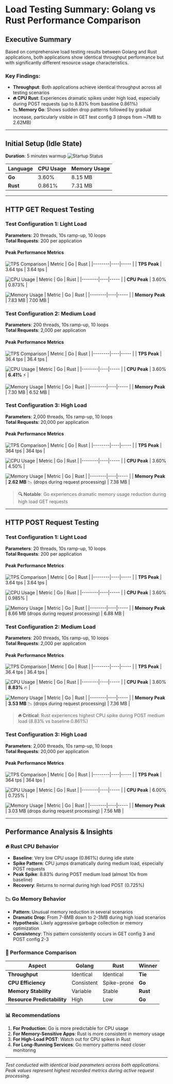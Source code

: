 # Load Testing Summary: Golang vs Rust Performance Comparison

## Executive Summary

Based on comprehensive load testing results between Golang and Rust applications, both applications show identical throughput performance but with significantly different resource usage characteristics.

### Key Findings:
- **Throughput**: Both applications achieve identical throughput across all testing scenarios
- **🔥 CPU Rust**: Experiences dramatic spikes under high load, especially during POST requests (up to 8.83% from baseline 0.861%)
- **📉 Memory Go**: Shows sudden drop patterns followed by gradual increase, particularly visible in GET test config 3 (drops from ~7MB to 2.62MB)

---

## Initial Setup (Idle State)
**Duration**: 5 minutes warmup
![Startup Status](img/image-1.png)

| Language | CPU Usage | Memory Usage |
|----------|-----------|--------------|
| **Go** | 3.60% | 8.15 MB |
| **Rust** | 0.861% | 7.31 MB |

---

## HTTP GET Request Testing

### Test Configuration 1: Light Load
**Parameters**: 20 threads, 10s ramp-up, 10 loops  
**Total Requests**: 200 per application

#### Peak Performance Metrics
![TPS Comparison](img/get/image-1.png)
| Metric | Go | Rust |
|--------|----|----- |
| **TPS Peak** | 3.64 tps | 3.64 tps |

![CPU Usage](img/get/image-2.png)
| Metric | Go | Rust |
|--------|----|----- |
| **CPU Peak** | 3.60% | 0.873% |

![Memory Usage](img/get/image-3.png)
| Metric | Go | Rust |
|--------|----|----- |
| **Memory Peak** | 7.83 MB | 7.00 MB |

### Test Configuration 2: Medium Load  
**Parameters**: 200 threads, 10s ramp-up, 10 loops  
**Total Requests**: 2,000 per application

#### Peak Performance Metrics
![TPS Comparison](img/get/image-4.png)
| Metric | Go | Rust |
|--------|----|----- |
| **TPS Peak** | 36.4 tps | 36.4 tps |

![CPU Usage](img/get/image-5.png)
| Metric | Go | Rust |
|--------|----|----- |
| **CPU Peak** | 3.60% | **6.41%** ⚡ |

![Memory Usage](img/get/image-6.png)
| Metric | Go | Rust |
|--------|----|----- |
| **Memory Peak** | 7.30 MB | 6.52 MB |

### Test Configuration 3: High Load
**Parameters**: 2,000 threads, 10s ramp-up, 10 loops  
**Total Requests**: 20,000 per application

#### Peak Performance Metrics
![TPS Comparison](img/get/image-7.png)
| Metric | Go | Rust |
|--------|----|----- |
| **TPS Peak** | 364 tps | 364 tps |

![CPU Usage](img/get/image-8.png)
| Metric | Go | Rust |
|--------|----|----- |
| **CPU Peak** | 3.60% | 4.50% |

![Memory Usage](img/get/image-9.png)
| Metric | Go | Rust |
|--------|----|----- |
| **Memory Peak** | **2.62 MB** 📉 (drops during request processing) | 7.38 MB |

> **🔍 Notable**: Go experiences dramatic memory usage reduction during high load GET requests

---

## HTTP POST Request Testing

### Test Configuration 1: Light Load
**Parameters**: 20 threads, 10s ramp-up, 10 loops  
**Total Requests**: 200 per application

#### Peak Performance Metrics
![TPS Comparison](img/post/image-1.png)
| Metric | Go | Rust |
|--------|----|----- |
| **TPS Peak** | 3.64 tps | 3.64 tps |

![CPU Usage](img/post/image-2.png)
| Metric | Go | Rust |
|--------|----|----- |
| **CPU Peak** | 3.60% | 0.985% |

![Memory Usage](img/post/image-3.png)
| Metric | Go | Rust |
|--------|----|----- |
| **Memory Peak** | 8.66 MB (drops during request processing) | 6.88 MB |

### Test Configuration 2: Medium Load
**Parameters**: 200 threads, 10s ramp-up, 10 loops  
**Total Requests**: 2,000 per application

#### Peak Performance Metrics
![TPS Comparison](img/post/image-4.png)
| Metric | Go | Rust |
|--------|----|----- |
| **TPS Peak** | 36.4 tps | 36.4 tps |

![CPU Usage](img/post/image-5.png)
| Metric | Go | Rust |
|--------|----|----- |
| **CPU Peak** | 3.60% | **8.83%** 🔥 |

![Memory Usage](img/post/image-6.png)
| Metric | Go | Rust |
|--------|----|----- |
| **Memory Peak** | **3.53 MB** 📉 (drops during request processing) | 7.36 MB |

> **🔥 Critical**: Rust experiences highest CPU spike during POST medium load (8.83% vs baseline 0.861%)

### Test Configuration 3: High Load
**Parameters**: 2,000 threads, 10s ramp-up, 10 loops  
**Total Requests**: 20,000 per application

#### Peak Performance Metrics
![TPS Comparison](img/post/image-7.png)
| Metric | Go | Rust |
|--------|----|----- |
| **TPS Peak** | 364 tps | 364 tps |

![CPU Usage](img/post/image-8.png)
| Metric | Go | Rust |
|--------|----|----- |
| **CPU Peak** | 6.00% | 0.725% |

![Memory Usage](img/post/image-9.png)
| Metric | Go | Rust |
|--------|----|----- |
| **Memory Peak** | 3.03 MB (drops during request processing) | 7.56 MB |

---

## Performance Analysis & Insights

### 🔥 Rust CPU Behavior
- **Baseline**: Very low CPU usage (0.861%) during idle state
- **Spike Pattern**: CPU jumps dramatically during medium load, especially POST requests
- **Peak Spike**: 8.83% during POST medium load (almost 10x from baseline)
- **Recovery**: Returns to normal during high load POST (0.725%)

### 📉 Go Memory Behavior  
- **Pattern**: Unusual memory reduction in several scenarios
- **Dramatic Drop**: From 7-8MB down to 2-3MB during high load scenarios
- **Hypothesis**: Likely aggressive garbage collection or memory optimization
- **Consistency**: This pattern consistently occurs in GET config 3 and POST config 2-3

### 🎯 Performance Comparison
| Aspect | Golang | Rust | Winner |
|--------|--------|------|--------|
| **Throughput** | Identical | Identical | **Tie** |
| **CPU Efficiency** | Consistent | Spike-prone | **Go** |
| **Memory Stability** | Variable | Stable | **Rust** |
| **Resource Predictability** | High | Low | **Go** |

### 📊 Recommendations
1. **For Production**: Go is more predictable for CPU usage
2. **For Memory-Sensitive Apps**: Rust is more consistent in memory usage
3. **For High-Load POST**: Watch out for CPU spikes in Rust
4. **For Long-Running Services**: Go memory patterns need closer monitoring

---

*Test conducted with identical load parameters across both applications. Peak values represent highest recorded metrics during active request processing.*